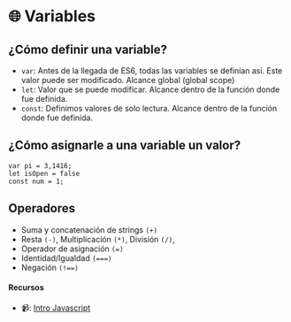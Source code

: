 # 🌐 Variables

## ¿Cómo definir una variable?
- `var`: Antes de la llegada de ES6, todas las variables se definían así. Este valor puede ser modificado. Alcance global (global scope)
- `let`: Valor que se puede modificar. Alcance dentro de la función donde fue definida.
- `const`: Definimos valores de solo lectura. Alcance dentro de la función donde fue definida.

## ¿Cómo asignarle a una variable un valor?
```
var pi = 3,1416;
let isOpen = false
const num = 1;

```

## Operadores
- Suma y concatenación de strings `(+)`
- Resta `(-)`, Multiplicación `(*)`, División `(/)`,
- Operador de asignación `(=)`
- Identidad/Igualdad `(===)`
- Negación `(!==)`

#### Recursos

- 📹: [Intro Javascript](https://youtu.be/EkzWP11zQ1w)
